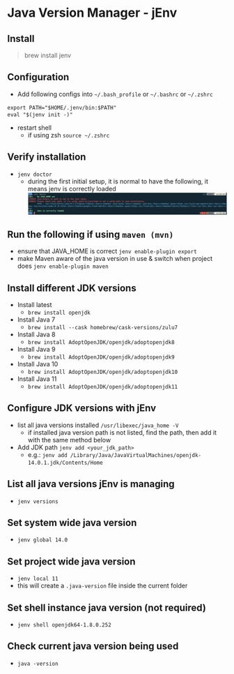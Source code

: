 # Java Version Manager - jEnv

## Install

> brew install jenv

## Configuration

- Add following configs into `~/.bash_profile` or `~/.bashrc` or `~/.zshrc`

```
export PATH="$HOME/.jenv/bin:$PATH"
eval "$(jenv init -)"
```

- restart shell
  - if using zsh `source ~/.zshrc`

## Verify installation

- `jenv doctor`
  - during the first initial setup, it is normal to have the following, it means jenv is correctly loaded
    ![jenvdoctor](../../images/jenvdoctor.png)

## Run the following if using `maven (mvn)`

- ensure that JAVA_HOME is correct `jenv enable-plugin export`
- make Maven aware of the java version in use & switch when project does `jenv enable-plugin maven`

## Install different JDK versions

- Install latest
  - `brew install openjdk`
- Install Java 7
  - `brew install --cask homebrew/cask-versions/zulu7`
- Install Java 8
  - `brew install AdoptOpenJDK/openjdk/adoptopenjdk8`
- Install Java 9
  - `brew install AdoptOpenJDK/openjdk/adoptopenjdk9`
- Install Java 10
  - `brew install AdoptOpenJDK/openjdk/adoptopenjdk10`
- Install Java 11
  - `brew install AdoptOpenJDK/openjdk/adoptopenjdk11`

## Configure JDK versions with jEnv

- list all java versions installed `/usr/libexec/java_home -V`
  - if installed java version path is not listed, find the path, then add it with the same method below
- Add JDK path `jenv add <your_jdk_path>`
  - e.g.: `jenv add /Library/Java/JavaVirtualMachines/openjdk-14.0.1.jdk/Contents/Home`

## List all java versions jEnv is managing

- `jenv versions`

## Set system wide java version

- `jenv global 14.0`

## Set project wide java version

- `jenv local 11`
- this will create a `.java-version` file inside the current folder

## Set shell instance java version (not required)

- `jenv shell openjdk64-1.8.0.252`

## Check current java version being used

- `java -version`
